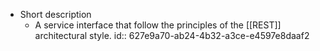 - Short description
	- A service interface that follow the principles of the [[REST]] architectural style.
	  id:: 627e9a70-ab24-4b32-a3ce-e4597e8daaf2